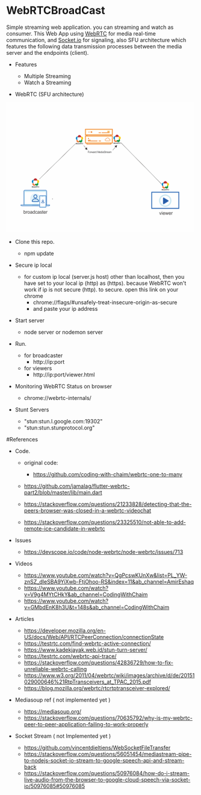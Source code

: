# WebRTCBroadCast
Simple streaming web application. you can streaming and watch as consumer. This Web App using <a href="https://webrtc.org">WebRTC</a> for media real-time communication, and <a href="https://socket.io">Socket.io</a> for signaling, also  SFU architecture which features the following data transmission processes between the media server and the endpoints (client).

- Features
  - Multiple Streaming
  - Watch a Streaming

- WebRTC (SFU architecture) 
<img src="public/img/sfu.png" width="500">

- Clone this repo.
  - npm update

- Secure ip local
  - for custom ip local (server.js host) other than localhost, then you have set to your local ip (http) as (https). because WebRTC won't work if ip is not secure (http).
    to secure. open this link on your chrome
     - chrome://flags/#unsafely-treat-insecure-origin-as-secure
     - and paste your ip address 

- Start server
  - node server or nodemon server

- Run.
  - for broadcaster
    - http://ip:port
  - for viewers
    - http://ip:port/viewer.html

- Monitoring WebRTC Status on browser
    - chrome://webrtc-internals/

- Stunt Servers
    - "stun:stun.l.google.com:19302"
    - "stun:stun.stunprotocol.org"


#References

  - Code.
    - original code:
       - https://github.com/coding-with-chaim/webrtc-one-to-many

    - https://github.com/jamalag/flutter-webrtc-part2/blob/master/lib/main.dart
    - https://stackoverflow.com/questions/21233828/detecting-that-the-peers-browser-was-closed-in-a-webrtc-videochat
    - https://stackoverflow.com/questions/23325510/not-able-to-add-remote-ice-candidate-in-webrtc
  
  - Issues 
    - https://devscope.io/code/node-webrtc/node-webrtc/issues/713

  - Videos
    - https://www.youtube.com/watch?v=QgPcswKUnXw&list=PL_YW-znSZ_dIeSBA9YiXwb-FtjOhoo-RS&index=11&ab_channel=AmirEshaq
    - https://www.youtube.com/watch?v=V9g4MYtCHkY&ab_channel=CodingWithChaim  
    - https://www.youtube.com/watch?v=GMbdEnK8h3U&t=148s&ab_channel=CodingWithChaim 
    
  - Articles
    - https://developer.mozilla.org/en-US/docs/Web/API/RTCPeerConnection/connectionState
    - https://testrtc.com/find-webrtc-active-connection/
    - https://www.kadekjayak.web.id/stun-turn-server/
    - https://testrtc.com/webrtc-api-trace/
    - https://stackoverflow.com/questions/42836729/how-to-fix-unreliable-webrtc-calling
    - https://www.w3.org/2011/04/webrtc/wiki/images/archive/d/de/20151029000646%21RtpTransceivers_at_TPAC_2015.pdf
    - https://blog.mozilla.org/webrtc/rtcrtptransceiver-explored/

  - Mediasoup ref ( not implemented yet ) 
    - https://mediasoup.org/
    - https://stackoverflow.com/questions/70635792/why-is-my-webrtc-peer-to-peer-application-failing-to-work-properly
  
  - Socket Stream ( not Implemented yet )
    - https://github.com/vincentdieltiens/WebSocketFileTransfer
    - https://stackoverflow.com/questions/56051454/mediastream-pipe-to-nodejs-socket-io-stream-to-google-speech-api-and-stream-back
    - https://stackoverflow.com/questions/50976084/how-do-i-stream-live-audio-from-the-browser-to-google-cloud-speech-via-socket-io/50976085#50976085
    
